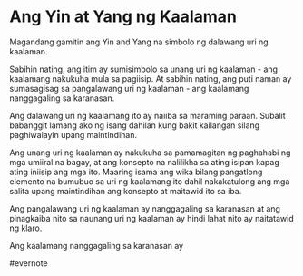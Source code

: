 # Ang Yin at Yang ng Kaalaman

Magandang gamitin ang Yin and Yang na simbolo ng dalawang uri ng kaalaman.

Sabihin nating, ang itim ay sumisimbolo sa unang uri ng kaalaman - ang kaalamang nakukuha mula sa pagiisip. At sabihin nating, ang puti naman ay sumasagisag sa pangalawang uri ng kaalaman - ang kaalamang nanggagaling sa karanasan.

Ang dalawang uri ng kaalamang ito ay naiiba sa maraming paraan. Subalit babanggit lamang ako ng isang dahilan kung bakit kailangan silang paghiwalayin upang maintindihan.

Ang unang uri ng kaalaman ay nakukuha sa pamamagitan ng paghahabi ng mga umiiral na bagay, at ang konsepto na nalilikha sa ating isipan kapag ating iniisip ang mga ito. Maaring isama ang wika bilang pangatlong elemento na bumubuo sa uri ng kaalamang ito dahil nakakatulong ang mga salita upang maintindihan ang konsepto at maitawid ito sa iba.

Ang pangalawang uri ng kaalaman ay nanggagaling sa karanasan at ang pinagkaiba nito sa naunang uri ng kaalaman ay hindi lahat nito ay naitatawid ng klaro.

Ang kaalamang nanggagaling sa karanasan ay

\#evernote

